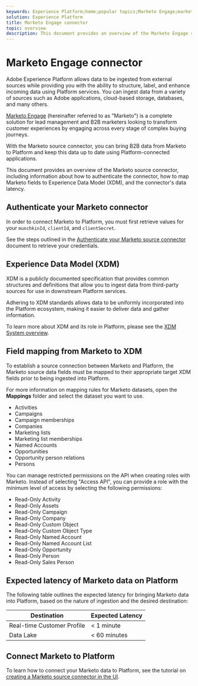 ```yaml
---
keywords: Experience Platform;home;popular topics;Marketo Engage;marketo engage;marketo
solution: Experience Platform
title: Marketo Engage connector
topic: overview
description: This document provides an overview of the Marketo Engage source connector, including information about its authentication, mapping, and data latency.
---
```


# Marketo Engage connector

Adobe Experience Platform allows data to be ingested from external sources while providing you with the ability to structure, label, and enhance incoming data using Platform services. You can ingest data from a variety of sources such as Adobe applications, cloud-based storage, databases, and many others.

[Marketo Engage](https://www.marketo.com/software/) (hereinafter referred to as "Marketo") is a complete solution for lead management and B2B marketers looking to transform customer experiences by engaging across every stage of complex buying journeys.

With the Marketo source connector, you can bring B2B data from Marketo to Platform and keep this data up to date using Platform-connected applications.

This document provides an overview of the Marketo source connector, including information about how to authenticate the connector, how to map Marketo fields to Experience Data Model (XDM), and the connector's data latency.

## Authenticate your Marketo connector

In order to connect Marketo to Platform, you must first retrieve values for your `munchkinId`, `clientId`, and `clientSecret`.

See the steps outlined in the [Authenticate your Marketo source connector](./marketo-auth.md) document to retrieve your credentials.

## Experience Data Model (XDM)

XDM is a publicly documented specification that provides common structures and definitions that allow you to ingest data from third-party sources for use in downstream Platform services.

Adhering to XDM standards allows data to be uniformly incorporated into the Platform ecosystem, making it easier to deliver data and gather information.

To learn more about XDM and its role in Platform, please see the [XDM System overview](https://experienceleague.adobe.com/docs/experience-platform/xdm/home.html?lang=en).

## Field mapping from Marketo to XDM

To establish a source connection between Marketo and Platform, the Marketo source data fields must be mapped to their appropriate target XDM fields prior to being ingested into Platform.

For more information on mapping rules for Marketo datasets, open the **Mappings** folder and select the dataset you want to use.

* Activities
* Campaigns
* Campaign memberships
* Companies
* Marketing lists
* Marketing list memberships
* Named Accounts
* Opportunities
* Opportunity person relations
* Persons

You can manage restricted permissions on the API when creating roles with Marketo. Instead of selecting "Access API", you can provide a role with the minimum level of access by selecting the following permissions:

* Read-Only Activity
* Read-Only Assets
* Read-Only Campaign
* Read-Only Company
* Read-Only Custom Object
* Read-Only Custom Object Type
* Read-Only Named Account
* Read-Only Named Account List
* Read-Only Opportunity
* Read-Only Person
* Read-Only Sales Person

## Expected latency of Marketo data on Platform

The following table outlines the expected latency for bringing Marketo data into Platform, based on the nature of ingestion and the desired destination:

| Destination | Expected Latency |
| ----------- | ---------------- |
| Real-time Customer Profile | < 1 minute |
| Data Lake | < 60 minutes |

## Connect Marketo to Platform

To learn how to connect your Marketo data to Platform, see the tutorial on [creating a Marketo source connector in the UI](../../tutorials/ui/create/adobe-applications/marketo.md).
